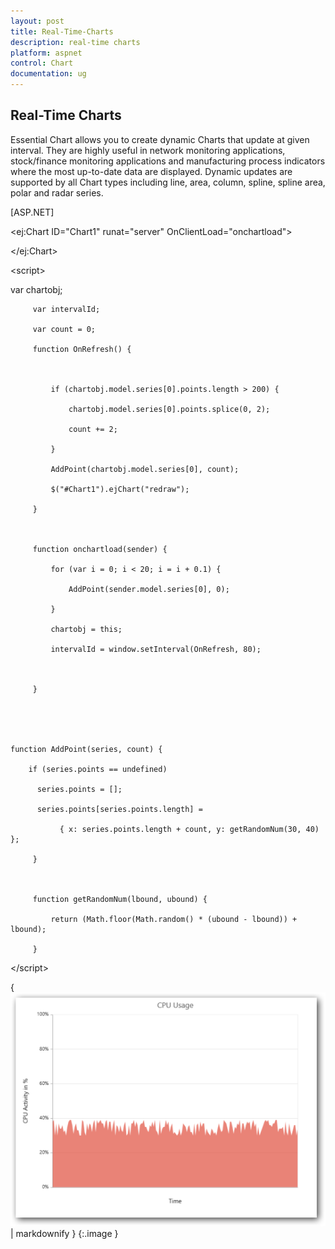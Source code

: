 ```yaml
---
layout: post
title: Real-Time-Charts
description: real-time charts
platform: aspnet
control: Chart
documentation: ug
---
```


## Real-Time Charts

Essential Chart allows you to create dynamic Charts that update at given interval. They are highly useful in network monitoring applications, stock/finance monitoring applications and manufacturing process indicators where the most up-to-date data are displayed. Dynamic updates are supported by all Chart types including line, area, column, spline, spline area, polar and radar series.



[ASP.NET] 

&lt;ej:Chart ID="Chart1" runat="server" OnClientLoad="onchartload"&gt;

&lt;/ej:Chart&gt;

&lt;script&gt;

var chartobj;

         var intervalId;

         var count = 0;

         function OnRefresh() {



             if (chartobj.model.series[0].points.length > 200) {

                 chartobj.model.series[0].points.splice(0, 2);

                 count += 2;

             }

             AddPoint(chartobj.model.series[0], count);

             $("#Chart1").ejChart("redraw");

         }



         function onchartload(sender) {

             for (var i = 0; i < 20; i = i + 0.1) {

                 AddPoint(sender.model.series[0], 0);

             }

             chartobj = this;

             intervalId = window.setInterval(OnRefresh, 80);



         }





    function AddPoint(series, count) {

        if (series.points == undefined)

          series.points = [];

          series.points[series.points.length] =

               { x: series.points.length + count, y: getRandomNum(30, 40) };

         }



         function getRandomNum(lbound, ubound) {

             return (Math.floor(Math.random() * (ubound - lbound)) + lbound);

         }

&lt;/script&gt;







{ ![C:/Users/ApoorvahR/Desktop/2.png](Real-Time-Charts_images/Real-Time-Charts_img1.png) | markdownify }
{:.image }


